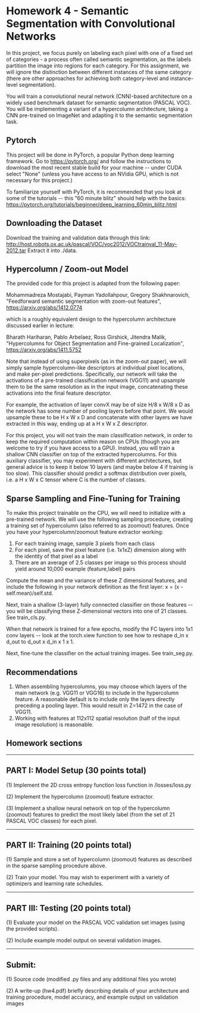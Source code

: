 # Homework 4 - Semantic Segmentation with Convolutional Networks

In this project, we focus purely on labeling each pixel with one of a fixed set of categories - a process often called semantic segmentation, as the labels partition the image into regions for each category.  For this assignment, we will ignore the distinction between different instances of the same category (there are other approaches for achieving both category-level and instance-level segmentation).

You will train a convolutional neural network (CNN)-based architecture on a widely used benchmark dataset for semantic segmentation (PASCAL VOC).  You will be implementing a variant of a hypercolumn architecture, taking a CNN pre-trained on ImageNet and adapting it to the semantic segmentation task.

## Pytorch

This project will be done in PyTorch, a popular Python deep learning framework.  Go to https://pytorch.org/ and follow the instructions to download the most recent stable build for your machine -- under CUDA select "None" (unless you have access to an NVidia GPU, which is not necessary for this project.)

To familiarize yourself with PyTorch, it is recommended that you look at some of the tutorials -- this "60 minute blitz" should help with the basics:
https://pytorch.org/tutorials/beginner/deep_learning_60min_blitz.html

## Downloading the Dataset

Download the training and validation data through this link:
http://host.robots.ox.ac.uk/pascal/VOC/voc2012/VOCtrainval_11-May-2012.tar
Extract it into ./data.

## Hypercolumn / Zoom-out Model

The provided code for this project is adapted from the following paper:

Mohammadreza Mostajabi, Payman Yadollahpour, Gregory Shakhnarovich,
"Feedforward semantic segmentation with zoom-out features",
https://arxiv.org/abs/1412.0774

which is a roughly equivalent design to the hypercolumn architecture discussed earlier in lecture:

Bharath Hariharan, Pablo Arbelaez, Ross Girshick, Jitendra Malik,
"Hypercolumns for Object Segmentation and Fine-grained Localization",
https://arxiv.org/abs/1411.5752

Note that instead of using superpixels (as in the zoom-out paper), we will simply sample hypercolumn-like descriptors at individual pixel locations, and make per-pixel predictions.  Specifically, our network will take the activations of a pre-trained classification network (VGG11) and upsample them to be the same resolution as in the input image, concatenating these activations into the final feature descriptor.

For example, the activation of layer convX may be of size H/8 x W/8 x D as the network has some number of pooling layers before that point.  We would upsample these to be H x W x D and concatenate with other layers we have extracted in this way, ending up at a H x W x Z descriptor.

For this project, you will not train the main classification network, in order to keep the required computation within reason on CPUs (though you are welcome to try if you have access to a GPU).  Instead, you will train a shallow CNN classifier on top of the extracted hypercolumns.  For this auxiliary classifier, you may experiment with different architectures, but general advice is to keep it below 10 layers (and maybe below 4 if training is too slow).  This classifier should predict a softmax distribution over pixels, i.e. a H x W x C tensor where C is the number of classes.

## Sparse Sampling and Fine-Tuning for Training

To make this project trainable on the CPU, we will need to initialize with a pre-trained network.  We will use the following sampling procedure, creating a training set of hypercolumn (also referred to as zoomout) features.  Once you have your hypercolumn/zoomout feature extractor working:
1. For each training image, sample 3 pixels from each class
2. For each pixel, save the pixel feature (i.e. 1x1xZ) dimension along with the identity of that pixel as a label
3. There are an average of 2.5 classes per image so this process should yield around 10,000 example (feature,label) pairs

Compute the mean and the variance of these Z dimensional features, and include the following in your network definition as the first layer: x = (x - self.mean)/self.std.

Next, train a shallow (3-layer) fully connected classifier on those features -- you will be classifying these Z-dimensional vectors into one of 21 classes.  See train_cls.py.

When that network is trained for a few epochs, modify the FC layers into 1x1 conv layers -- look at the torch.view function to see how to reshape d_in x d_out to d_out x d_in x 1 x 1.

Next, fine-tune the classifier on the actual training images.  See train_seg.py.

## Recommendations

1. When assembling hypercolumns, you may choose which layers of the main network (e.g. VGG11 or VGG16) to include in the hypercolumn feature.  A reasonable default is to include only the layers directly preceding a pooling layer.  This would result in Z=1472 in the case of VGG11.
2. Working with features at 112x112 spatial resolution (half of the input image resolution) is reasonable.

## Homework sections
----------------------------------
## PART I: Model Setup (30 points total)
   (1) Implement the 2D cross entropy function loss function in /losses/loss.py

   (2) Implement the hypercolumn (zoomout) feature extractor.

   (3) Implement a shallow neural network on top of the hypercolumn (zoomout) features to predict the most likely label (from the set of 21 PASCAL VOC classes) for each pixel.

----------------------------------
## PART II: Training (20 points total)
   (1) Sample and store a set of hypercolumn (zoomout) features as described in the sparse sampling procedure above.

   (2) Train your model.  You may wish to experiment with a variety of optimizers and learning rate schedules.

----------------------------------
## PART III: Testing (20 points total)
   (1) Evaluate your model on the PASCAL VOC validation set images (using the provided scripts).

   (2) Include example model output on several validation images.

----------------------------------
## Submit:
   (1) Source code (modified .py files and any additional files you wrote)

   (2) A write-up (hw4.pdf) briefly describing details of your architecture and training procedure, model accuracy, and example output on validation images
